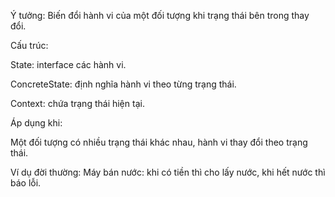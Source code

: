 Ý tưởng: Biến đổi hành vi của một đối tượng khi trạng thái bên trong thay đổi.

Cấu trúc:

State: interface các hành vi.

ConcreteState: định nghĩa hành vi theo từng trạng thái.

Context: chứa trạng thái hiện tại.

Áp dụng khi:

Một đối tượng có nhiều trạng thái khác nhau, hành vi thay đổi theo trạng thái.

Ví dụ đời thường: Máy bán nước: khi có tiền thì cho lấy nước, khi hết nước thì báo lỗi.